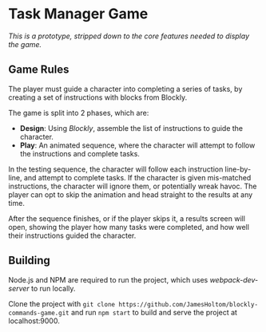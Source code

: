 # Task Manager Game

_This is a prototype, stripped down to the core features needed to display the game._

## Game Rules

The player must guide a character into completing a series of tasks, by creating a set of instructions with blocks from Blockly.

The game is split into 2 phases, which are:

- __Design__: Using _Blockly_, assemble the list of instructions to guide the character.
- __Play__: An animated sequence, where the character will attempt to follow the instructions and complete tasks.

In the testing sequence, the character will follow each instruction line-by-line, and attempt to complete tasks. If the character is given mis-matched instructions, the character will ignore them, or potentially wreak havoc. The player can opt to skip the animation and head straight to the results at any time.

After the sequence finishes, or if the player skips it, a results screen will open, showing the player how many tasks were completed, and how well their instructions guided the character.

## Building

Node.js and NPM are required to run the project, which uses _webpack-dev-server_ to run locally.

Clone the project with `git clone https://github.com/JamesHoltom/blockly-commands-game.git` and run `npm start` to build and serve the project at localhost:9000.
